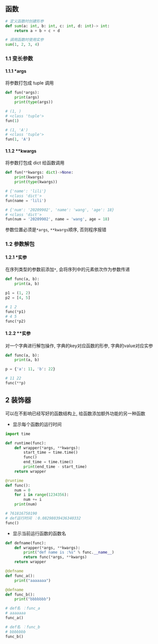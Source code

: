 <!--
 * @Description: 
 * @Version: 1.0
 * @Author: DaLao
 * @Email: dalao_li@163.com
 * @Date: 2021-12-18 21:00:48
 * @LastEditors: DaLao
 * @LastEditTime: 2022-07-01 22:40:12
-->

## 函数


```py
# 定义函数时创建形参
def sum(a: int, b: int, c: int, d: int)-> int:
    return a + b + c + d

# 调用函数时使用实参
sum(1, 2, 3, 4)
```



### 1.1 变长参数


#### 1.1.1 *args


将参数打包成 tuple 调用

```py
def fun(*args):
    print(args)
    print(type(args))

# (1, )
# <class 'tuple'>
fun(1)

# (1, 'A')
# <class 'tuple'>
fun(1, 'A')
```



#### 1.1.2 **kwargs


将参数打包成 dict 给函数调用

```py
def fun(**kwargs: dict)->None:
    print(kwargs)
    print(type(kwargs))

# {'name': 'lili'}
# <class 'dict'>
fun(name = 'lili')

# {'num': '20209902', 'name': 'wang', 'age': 18}
# <class 'dict'>
fun(num = '20209902', name = 'wang', age = 18)
```

参数位置必须是`*args`, `**kwargs`顺序, 否则程序报错



### 1.2 参数解包



#### 1.2.1 *实参


在序列类型的参数前添加`*`, 会将序列中的元素依次作为参数传递

```py
def func(a, b):
    print(a, b)

p1 = (1, 2)
p2 = [4, 5]

# 1 2
func(*p1)
# 4 5
func(*p2)
```



#### 1.2.2 **实参


对一个字典进行解包操作, 字典的key对应函数的形参, 字典的value对应实参

```py
def func(a, b):
    print(a, b)

p = {'a': 11, 'b': 22}

# 11 22
func(**p)
```



## 2 装饰器


可以在不影响已经写好的函数结构上, 给函数添加额外功能的另一种函数


- 显示每个函数的运行时间

```py
import time

def runtime(func):
    def wrapper(*args, **kwargs):
        start_time = time.time()
        func()
        end_time = time.time()
        print(end_time - start_time)
    return wrapper

@runtime
def func():
    num = 0
    for i in range(1234356):
        num += i
    print(num)

# 761816750190
# def运行时间 ：0.08298039436340332
func()
```


- 显示当前运行函数的函数名

```py
def defname(func):
    def wrapper(*args, **kwargs):
        print("def name is :%s" % func.__name__)
        return func(*args, **kwargs)
    return wrapper

@defname
def func_a():
    print("aaaaaaa")

@defname
def func_b():
    print("bbbbbbb")

# def名 ：func_a
# aaaaaaa
func_a()

# def名 ：func_b
# bbbbbbb
func_b()
```